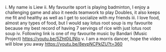 i. My name is Liew
ii. My favourite sport is playing badminton, I enjoy a challenging game and also it needs teamwork to play Doubles, it also keeps me fit and healthy as well as I get to socialize with my friends
iii. I love food, almost any types of food, but I would say lotus root soup is my favourite because my best record of having 7 servings of rice with just lotus root soup
iv. Following link is one of my favourite music by Bandari (Music Project) https://youtu.be/5Zht0iLlNIo
v. I am a morris dancer, hope the video will blow you away https://youtu.be/8evpNCPklZU?t=360 